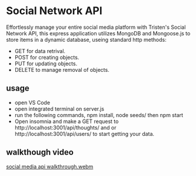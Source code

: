 # Social Network API
Effortlessly manage your entire social media platform  with Tristen's Social Network API, this express application utilizes MongoDB and Mongoose.js to store items in a dynamic database, useing standard http methods: 
* GET for data retrival.
* POST for creating objects.
* PUT for updating objects.
* DELETE to manage removal of objects.

## usage
* open VS Code
* open integrated terminal on server.js
* run the following commands,  npm install, node seeds/ then npm start
* Open insomnia and make a GET request to http://localhost:3001/api/thoughts/ and or http://localhost:3001/api/users/ to start getting your data.

## walkthough video
[social media api walkthrough.webm](https://github.com/Tristenh/Social-Network-API/assets/121472192/5cfce066-45d5-4960-87c5-ab16c869fcf4)
